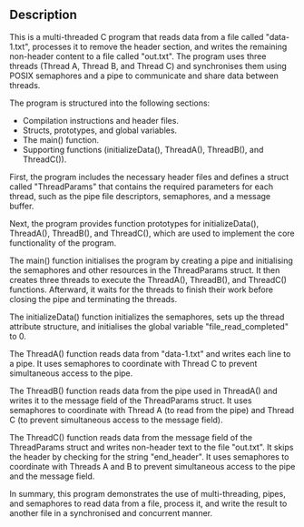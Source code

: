 ## Description
This is a multi-threaded C program that reads data from a file called "data-1.txt", processes it to remove the header section, and writes the remaining non-header content to a file called "out.txt". The program uses three threads (Thread A, Thread B, and Thread C) and synchronises them using POSIX semaphores and a pipe to communicate and share data between threads.

The program is structured into the following sections:
-  Compilation instructions and header files.
-  Structs, prototypes, and global variables.
-  The main() function.
-  Supporting functions (initializeData(), ThreadA(), ThreadB(), and ThreadC()).

First, the program includes the necessary header files and defines a struct called "ThreadParams" that contains the required parameters for each thread, such as the pipe file descriptors, semaphores, and a message buffer.

Next, the program provides function prototypes for initializeData(), ThreadA(), ThreadB(), and ThreadC(), which are used to implement the core functionality of the program.

The main() function initialises the program by creating a pipe and initialising the semaphores and other resources in the ThreadParams struct. It then creates three threads to execute the ThreadA(), ThreadB(), and ThreadC() functions. Afterward, it waits for the threads to finish their work before closing the pipe and terminating the threads.

The initializeData() function initializes the semaphores, sets up the thread attribute structure, and initialises the global variable "file_read_completed" to 0.

The ThreadA() function reads data from "data-1.txt" and writes each line to a pipe. It uses semaphores to coordinate with Thread C to prevent simultaneous access to the pipe.

The ThreadB() function reads data from the pipe used in ThreadA() and writes it to the message field of the ThreadParams struct. It uses semaphores to coordinate with Thread A (to read from the pipe) and Thread C (to prevent simultaneous access to the message field).

The ThreadC() function reads data from the message field of the ThreadParams struct and writes non-header text to the file "out.txt". It skips the header by checking for the string "end_header". It uses semaphores to coordinate with Threads A and B to prevent simultaneous access to the pipe and the message field.

In summary, this program demonstrates the use of multi-threading, pipes, and semaphores to read data from a file, process it, and write the result to another file in a synchronised and concurrent manner.